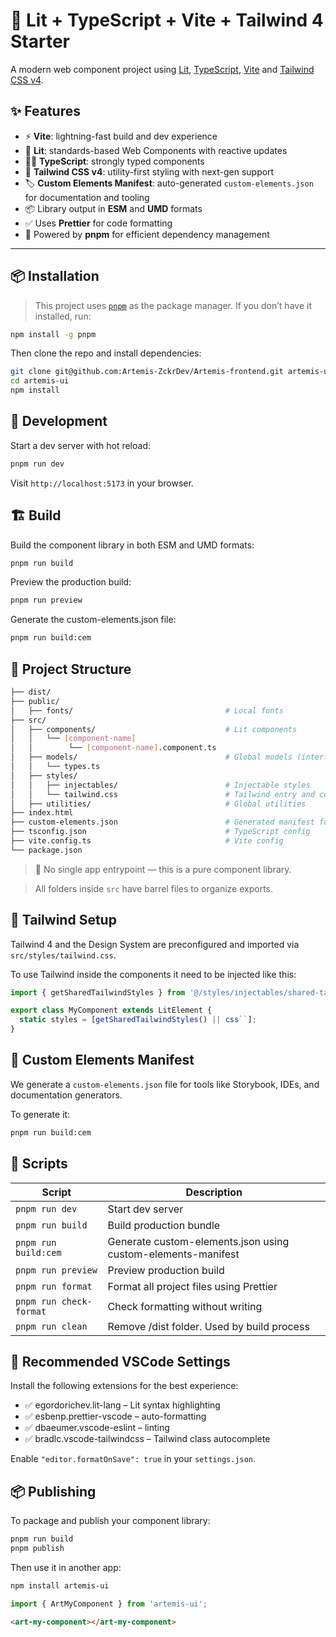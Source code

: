 # 🚀 Lit + TypeScript + Vite + Tailwind 4 Starter

A modern web component project using [Lit](https://lit.dev/), [TypeScript](https://www.typescriptlang.org/), [Vite](https://vitejs.dev/) and [Tailwind CSS v4](https://tailwindcss.com/).

## ✨ Features

- ⚡️ **Vite**: lightning-fast build and dev experience
- 🧩 **Lit**: standards-based Web Components with reactive updates
- 🧑‍💻 **TypeScript**: strongly typed components
- 🎨 **Tailwind CSS v4**: utility-first styling with next-gen support
- 🏷 **Custom Elements Manifest**: auto-generated `custom-elements.json` for documentation and tooling
- 📦 Library output in **ESM** and **UMD** formats
- ✅ Uses **Prettier** for code formatting
- 🚀 Powered by **pnpm** for efficient dependency management

---

## 📦 Installation

> This project uses [`pnpm`](https://pnpm.io/) as the package manager. If you don’t have it installed, run:

```bash
npm install -g pnpm
```

Then clone the repo and install dependencies:

```bash
git clone git@github.com:Artemis-ZckrDev/Artemis-frontend.git artemis-ui
cd artemis-ui
npm install
```

## 🧪 Development

Start a dev server with hot reload:

```bash
pnpm run dev
```

Visit `http://localhost:5173` in your browser.

## 🏗️ Build

Build the component library in both ESM and UMD formats:

```bash
pnpm run build
```

Preview the production build:

```bash
pnpm run preview
```

Generate the custom-elements.json file:

```bash
pnpm run build:cem
```

## 🧱 Project Structure

```bash
├── dist/
├── public/
│   ├── fonts/                                  # Local fonts
├── src/
│   ├── components/                             # Lit components
│   │   └── [component-name]
│   │        └── [component-name].component.ts
│   ├── models/                                 # Global models (interfaces, types, classes)
│   │   └── types.ts
│   ├── styles/
│   │   ├── injectables/                        # Injectable styles
│   │   └── tailwind.css                        # Tailwind entry and centralized CSS and Design System
│   ├── utilities/                              # Global utilities
├── index.html
├── custom-elements.json                        # Generated manifest for tooling
├── tsconfig.json                               # TypeScript config
├── vite.config.ts                              # Vite config
└── package.json

```

> 🧱 No single app entrypoint — this is a pure component library.

> All folders inside `src` have barrel files to organize exports.

## 🎨 Tailwind Setup

Tailwind 4 and the Design System are preconfigured and imported via `src/styles/tailwind.css`.

To use Tailwind inside the components it need to be injected like this:

```ts
import { getSharedTailwindStyles } from '@/styles/injectables/shared-tailwind';

export class MyComponent extends LitElement {
  static styles = [getSharedTailwindStyles() || css``];
}
```

## 📄 Custom Elements Manifest

We generate a `custom-elements.json` file for tools like Storybook, IDEs, and documentation generators.

To generate it:

```bash
pnpm run build:cem
```

## 📜 Scripts

| Script                  | Description                                                  |
| ----------------------- | ------------------------------------------------------------ |
| `pnpm run dev`          | Start dev server                                             |
| `pnpm run build`        | Build production bundle                                      |
| `pnpm run build:cem`    | Generate custom-elements.json using custom-elements-manifest |
| `pnpm run preview`      | Preview production build                                     |
| `pnpm run format`       | Format all project files using Prettier                      |
| `pnpm run check-format` | Check formatting without writing                             |
| `pnpm run clean`        | Remove /dist folder. Used by build process                   |

## 🧰 Recommended VSCode Settings

Install the following extensions for the best experience:

- ✅ egordorichev.lit-lang – Lit syntax highlighting
- ✅ esbenp.prettier-vscode – auto-formatting
- ✅ dbaeumer.vscode-eslint – linting
- ✅ bradlc.vscode-tailwindcss – Tailwind class autocomplete

Enable `"editor.formatOnSave": true` in your `settings.json`.

## 📦 Publishing

To package and publish your component library:

```bash
pnpm run build
pnpm publish
```

Then use it in another app:

```bash
npm install artemis-ui
```

```ts
import { ArtMyComponent } from 'artemis-ui';
```

```html
<art-my-component></art-my-component>
```
